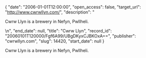 {
  "date": "2006-01-01T12:00:00", 
  "open_access": false, 
  "target_url": "http://www.cwrwllyn.com/", 
  "description": "<p>Cwrw Llyn is a brewery in Nefyn, Pwllheli.</p>\n", 
  "end_date": null, 
  "title": "Cwrw Llyn", 
  "record_id": "20060101T120000/Fgf6A99/UBgDKyxCJBKOxA==", 
  "publisher": "cwrwllyn.com", 
  "slug": 14420, 
  "start_date": null
}

<p>Cwrw Llyn is a brewery in Nefyn, Pwllheli.</p>
